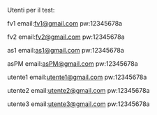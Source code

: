 Utenti per il test:

fv1
  email:fv1@gmail.com
  pw:12345678a
  
fv2
  email:fv2@gmail.com
  pw:12345678a
  
as1
  email:as1@gmail.com
  pw:12345678a
  
asPM
  email:asPM@gmail.com
  pw:12345678a
  
utente1
  email:utente1@gmail.com
  pw:12345678a

utente2
  email:utente2@gmail.com
  pw:12345678a

utente3
email:utente3@gmail.com
pw:12345678a
